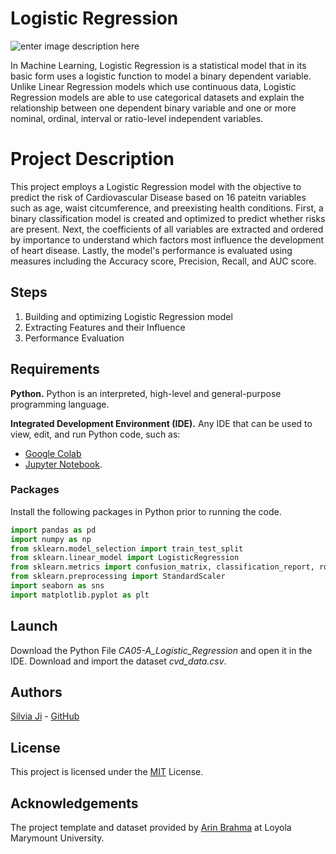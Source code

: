 # Logistic Regression
![enter image description here](https://i0.wp.com/post.healthline.com/wp-content/uploads/2020/06/485800-Heart-Disease-Facts-Statistics-and-You-1296x728-Header.png?h=1528)

In Machine Learning, Logistic Regression is a statistical model that in its basic form uses a logistic function to model a binary dependent variable. Unlike Linear Regression models which use continuous data, Logistic Regression models are able to use categorical datasets and explain the relationship between one dependent binary variable and one or more nominal, ordinal, interval or ratio-level independent variables.

# Project Description
This project employs a Logistic Regression model with the objective to predict the risk of Cardiovascular Disease based on 16 pateitn variables such as age, waist citcumference, and preexisting health conditions. First, a binary classification model is created and optimized to predict whether risks are present. Next, the coefficients of all variables are extracted and ordered by importance to understand which factors most influence the development of heart disease. Lastly, the model's performance is evaluated using measures including the Accuracy score, Precision, Recall, and AUC score.


## Steps

 1. Building and optimizing Logistic Regression model
 2. Extracting Features and their Influence
 3. Performance Evaluation

## Requirements

**Python.** Python is an interpreted, high-level and general-purpose programming language. 

**Integrated Development Environment (IDE).** Any IDE that can be used to view, edit, and run Python code, such as:
- [Google Colab](https://colab.research.google.com/notebooks/intro.ipynb#recent=true)
- [Jupyter Notebook](https://jupyter.org/).

### Packages 

Install the following packages in Python prior to running the code.
```python
import pandas as pd
import numpy as np
from sklearn.model_selection import train_test_split
from sklearn.linear_model import LogisticRegression
from sklearn.metrics import confusion_matrix, classification_report, roc_curve, roc_auc_score
from sklearn.preprocessing import StandardScaler
import seaborn as sns
import matplotlib.pyplot as plt
```

## Launch
Download the Python File *CA05-A_Logistic_Regression* and open it in the IDE. Download and import the dataset *cvd_data.csv*. 

## Authors

[Silvia Ji](https://www.linkedin.com/in/silviaji/) - [GitHub](github.com/jisilvia)

## License
This project is licensed under the [MIT](https://choosealicense.com/licenses/mit/) License.

## Acknowledgements

The project template and dataset provided by [Arin Brahma](https://github.com/ArinB) at Loyola Marymount University.
